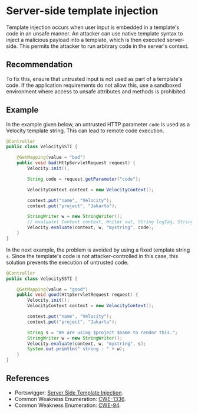 # Server-side template injection
Template injection occurs when user input is embedded in a template's code in an unsafe manner. An attacker can use native template syntax to inject a malicious payload into a template, which is then executed server-side. This permits the attacker to run arbitrary code in the server's context.


## Recommendation
To fix this, ensure that untrusted input is not used as part of a template's code. If the application requirements do not allow this, use a sandboxed environment where access to unsafe attributes and methods is prohibited.


## Example
In the example given below, an untrusted HTTP parameter `code` is used as a Velocity template string. This can lead to remote code execution.


```java
@Controller
public class VelocitySSTI {

	@GetMapping(value = "bad")
	public void bad(HttpServletRequest request) {
		Velocity.init();

		String code = request.getParameter("code");

		VelocityContext context = new VelocityContext();

		context.put("name", "Velocity");
		context.put("project", "Jakarta");

		StringWriter w = new StringWriter();
		// evaluate( Context context, Writer out, String logTag, String instring )
		Velocity.evaluate(context, w, "mystring", code);
	}
}

```
In the next example, the problem is avoided by using a fixed template string `s`. Since the template's code is not attacker-controlled in this case, this solution prevents the execution of untrusted code.


```java
@Controller
public class VelocitySSTI {

	@GetMapping(value = "good")
	public void good(HttpServletRequest request) {
		Velocity.init();
		VelocityContext context = new VelocityContext();

		context.put("name", "Velocity");
		context.put("project", "Jakarta");

		String s = "We are using $project $name to render this.";
		StringWriter w = new StringWriter();
		Velocity.evaluate(context, w, "mystring", s);
		System.out.println(" string : " + w);
	}
}

```

## References
* Portswigger: [Server Side Template Injection](https://portswigger.net/web-security/server-side-template-injection).
* Common Weakness Enumeration: [CWE-1336](https://cwe.mitre.org/data/definitions/1336.html).
* Common Weakness Enumeration: [CWE-94](https://cwe.mitre.org/data/definitions/94.html).
